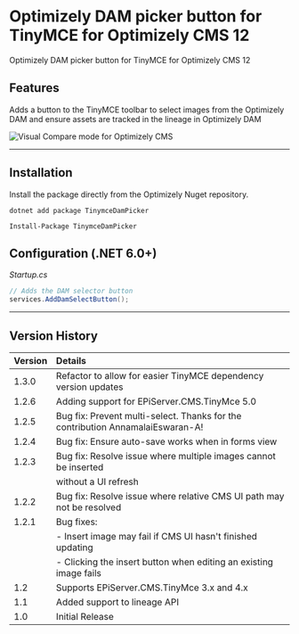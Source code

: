 # Optimizely DAM picker button for TinyMCE for Optimizely CMS 12

Optimizely DAM picker button for TinyMCE for Optimizely CMS 12

## Features

Adds a button to the TinyMCE toolbar to select images from the Optimizely DAM and ensure assets are tracked in the lineage in Optimizely DAM

![Visual Compare mode for Optimizely CMS](/docs/tinymce-dam-picker-button.png?raw=true)

----

## Installation

Install the package directly from the Optimizely Nuget repository.

``` 
dotnet add package TinymceDamPicker
```
```
Install-Package TinymceDamPicker
```

## Configuration (.NET 6.0+)

*Startup.cs*
``` c#
// Adds the DAM selector button
services.AddDamSelectButton();
```
 ---
 ## Version History

 | Version | Details                                                                        |
 |:--------|:-------------------------------------------------------------------------------|
 | 1.3.0   | Refactor to allow for easier TinyMCE dependency version updates                |
 | 1.2.6   | Adding support for EPiServer.CMS.TinyMce 5.0                                   | 
 | 1.2.5   | Bug fix: Prevent multi-select. Thanks for the contribution AnnamalaiEswaran-A! | 
 | 1.2.4   | Bug fix: Ensure auto-save works when in forms view                             | 
 | 1.2.3   | Bug fix: Resolve issue where multiple images cannot be inserted                | 
 |         | without a UI refresh                                                           |
 | 1.2.2   | Bug fix: Resolve issue where relative CMS UI path may not be resolved          |
 | 1.2.1   | Bug fixes:                                                                     |
 |         | - Insert image may fail if CMS UI hasn't finished updating                     |
 |         | - Clicking the insert button when editing an existing image fails              |
 | 1.2     | Supports EPiServer.CMS.TinyMce 3.x and 4.x                                     |
 | 1.1     | Added support to lineage API                                                   |
 | 1.0     | Initial Release                                                                |
